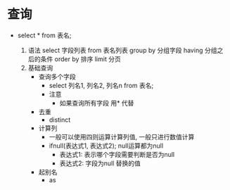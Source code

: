 # 查询
* select * from 表名;

    1. 语法
        select
            字段列表
        from
            表名列表
        group by
            分组字段
        having
            分组之后的条件
        order by
            排序
        limit
            分页
    2. 基础查询
        - 查询多个字段
            * select 列名1, 列名2, 列名n from 表名;
            * 注意
                * 如果查询所有字段 用* 代替
        - 去重
            * distinct
        - 计算列
            * 一般可以使用四则运算计算列值, 一般只进行数值计算
            * ifnull(表达式1, 表达式2); null运算都为null
                * 表达式1: 表示哪个字段需要判断是否为null
                * 表达式2: 字段为null 替换的值
        - 起别名
            * as